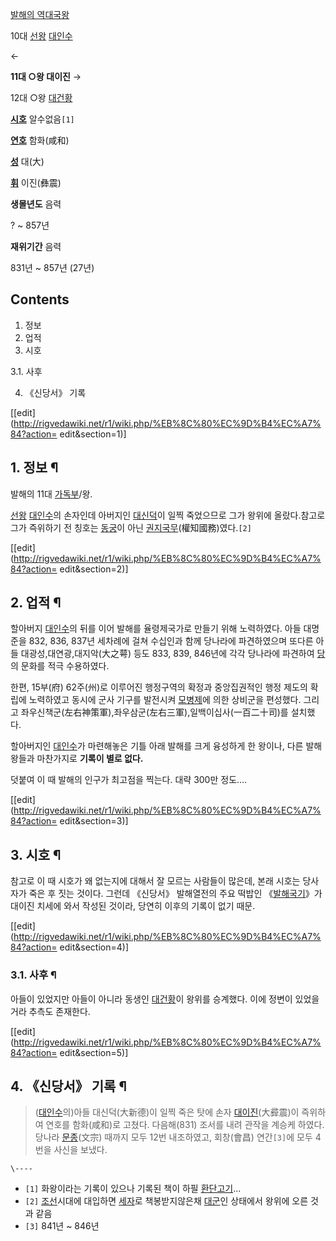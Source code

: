 [발해의 역대국왕](%EB%B0%9C%ED%95%B4/%EC%99%95%EC%82%AC.md)

10대 [선왕](%EC%84%A0%EC%99%95.md) [대인수](%EB%8C%80%EC%9D%B8%EC%88%98.md)

←

**11대 ○왕 대이진**
→

12대 ○왕 [대건황](%EB%8C%80%EA%B1%B4%ED%99%A9.md)

  

**[시호](%EC%8B%9C%ED%98%B8.md)**
알수없음`[1]`

**[연호](%EC%97%B0%ED%98%B8.md)**
함화(咸和)

**[성](%EC%84%B1.md)**
대(大)

**[휘](%ED%9C%98.md)**
이진(彝震)

**생몰년도**
음력

? ~ 857년

**재위기간**
음력

831년 ~ 857년 (27년)

  

## Contents

    

1. 정보 
2. 업적 
3. 시호 
    

3.1. 사후

4. 《신당서》 기록 

[[edit](http://rigvedawiki.net/r1/wiki.php/%EB%8C%80%EC%9D%B4%EC%A7%84?action=
edit&section=1)]

## 1. 정보 ¶

발해의 11대 [가독부](%EA%B0%80%EB%8F%85%EB%B6%80.md)/왕.

  

[선왕](%EC%84%A0%EC%99%95.md) [대인수](%EB%8C%80%EC%9D%B8%EC%88%98.md)의 손자인데
아버지인 [대신덕](%EB%8C%80%EC%8B%A0%EB%8D%95.md)이 일찍 죽었으므로 그가 왕위에 올랐다.참고로 그가 즉위하기
전 칭호는 [동궁](%EB%8F%99%EA%B6%81.md)이 아닌
[권지국무](%EA%B6%8C%EC%A7%80%EA%B5%AD%EB%AC%B4.md)(權知國務)였다.`[2]`

  

[[edit](http://rigvedawiki.net/r1/wiki.php/%EB%8C%80%EC%9D%B4%EC%A7%84?action=
edit&section=2)]

## 2. 업적 ¶

할아버지 [대인수](%EB%8C%80%EC%9D%B8%EC%88%98.md)의 뒤를 이어 발해를 율령제국가로 만들기 위해 노력하였다.
아들 대명준을 832, 836, 837년 세차례에 걸쳐 수십인과 함께 당나라에 파견하였으며 또다른 아들 대광성,대연광,대지악(大之萼) 등도
833, 839, 846년에 각각 당나라에 파견하여 [당](%EB%8B%B9.md)의 문화를 적극 수용하였다.

  

한편, 15부(府) 62주(州)로 이루어진 행정구역의 확정과 중앙집권적인 행정 제도의 확립에 노력하였고 동시에 군사 기구를 발전시켜
[모병제](%EB%AA%A8%EB%B3%91%EC%A0%9C.md)에 의한 상비군을 편성했다. 그리고
좌우신책군(左右神策軍),좌우삼군(左右三軍),일백이십사(一百二十司)를 설치했다.

  

할아버지인 [대인수](%EB%8C%80%EC%9D%B8%EC%88%98.md)가 마련해놓은 기틀 아래 발해를 크게 융성하게 한 왕이나,
다른 발해왕들과 마찬가지로 **기록이 별로 없다.**

  

덧붙여 이 때 발해의 인구가 최고점을 찍는다. 대략 300만 정도….

  

[[edit](http://rigvedawiki.net/r1/wiki.php/%EB%8C%80%EC%9D%B4%EC%A7%84?action=
edit&section=3)]

## 3. 시호 ¶

참고로 이 때 시호가 왜 없는지에 대해서 잘 모르는 사람들이 많은데, 본래 시호는 당사자가 죽은 후 짓는 것이다. 그런데 《신당서》
발해열전의 주요 떡밥인 《[발해국기](%EB%B0%9C%ED%95%B4%EA%B5%AD%EA%B8%B0.md)》가 대이진 치세에 와서
작성된 것이라, 당연히 이후의 기록이 없기 때문.

  

[[edit](http://rigvedawiki.net/r1/wiki.php/%EB%8C%80%EC%9D%B4%EC%A7%84?action=
edit&section=4)]

### 3.1. 사후 ¶

아들이 있었지만 아들이 아니라 동생인 [대건황](%EB%8C%80%EA%B1%B4%ED%99%A9.md)이 왕위를 승계했다. 이에
정변이 있었을거라 추측도 존재한다.

  

[[edit](http://rigvedawiki.net/r1/wiki.php/%EB%8C%80%EC%9D%B4%EC%A7%84?action=
edit&section=5)]

## 4. 《신당서》 기록 ¶

> ([대인수](%EB%8C%80%EC%9D%B8%EC%88%98.md)의)아들 대신덕(大新德)이 일찍 죽은 탓에 손자
[대이진](%EB%8C%80%EC%9D%B4%EC%A7%84.md)(大彛震)이 즉위하여 연호를 함화(咸和)로 고쳤다. 다음해(831)
조서를 내려 관작을 계승케 하였다. 당나라 [문종](%EB%AC%B8%EC%A2%85.md)(文宗) 때까지 모두 12번 내조하였고,
회창(會昌) 연간`[3]`에 모두 4번을 사신을 보냈다.

`\----`

  * `[1]` 화왕이라는 기록이 있으나 기록된 책이 하필 [환단고기](%ED%99%98%EB%8B%A8%EA%B3%A0%EA%B8%B0.md)...
  * `[2]` [조선](%EC%A1%B0%EC%84%A0.md)시대에 대입하면 [세자](%EC%84%B8%EC%9E%90.md)로 책봉받지않은채 [대군](%EB%8C%80%EA%B5%B0.md)인 상태에서 왕위에 오른 것과 같음
  * `[3]` 841년 ~ 846년

